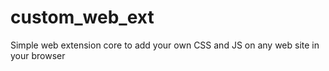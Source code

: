 # custom_web_ext
Simple web extension core to add your own CSS and JS on any web site in your browser
